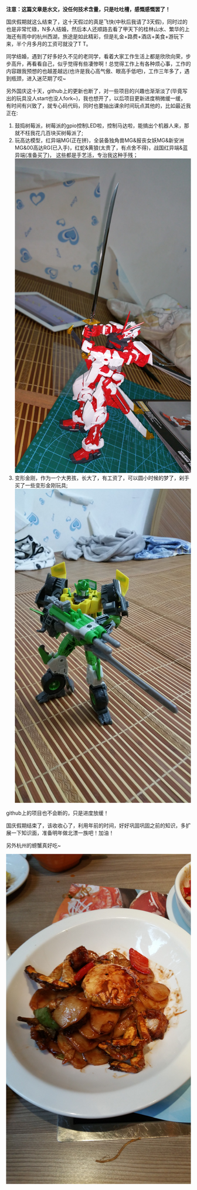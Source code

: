 <!--{layout:default title:国庆假期后的杂想}-->

**注意：这篇文章是水文，没任何技术含量，只是吐吐槽，感慨感慨罢了！**

国庆假期就这么结束了，这十天假过的真是飞快(中秋后我请了3天假)，同时过的也是非常忙碌，N多人结婚，然后本人还顺路去看了甲天下的桂林山水、繁华的上海还有雨中的杭州西湖，旅途是如此精彩，但是礼金+路费+酒店+美食+游玩下来，半个月多月的工资可就没了T T。

同学结婚，遇到了好多好久不见的老同学，看着大家工作生活上都是欣欣向荣，步步高升，再看看自己，似乎觉得有些凄惨啊！总觉得工作上有各种烦心事，工作的内容跟我预想的也越差越远(也许是我心高气傲、眼高手低吧)，工作三年多了，遇到瓶颈，进入迷茫期了哎~

另外国庆这十天，github上的更新也断了，对一些项目的兴趣也渐渐淡了(毕竟写出的玩具没人start也没人fork~)，我也想开了，以后项目更新进度稍微缓一缓，有时间有兴致了，就专心码代码，同时也要抽出课余时间玩点其他的，比如最近我正在:

1. 鼓捣树莓派，树莓派的gpio控制LED啦，控制马达啦，能搞出个机器人来，那就不枉我花几百块买树莓派了;
2. 玩高达模型，红异端MG(正在拼)，全装备独角兽MG&报丧女妖MG&新安洲MG&00高达RG(已入手)，红蛇&黄狼(太贵了，有点舍不得)，战国红异端&蓝异端(准备买了)， 这些都是手艺活，专治我这种手残；
![红异端](../../images/2015-10-08/gundam.jpg)
3. 变形金刚，作为一个大男孩，长大了，有工资了，可以圆小时候的梦了，剁手买了一些变形金刚玩具;
![双变战士·弹簧](../../images/2015-10-08/transformers.jpg)

github上的项目也不会断的，只是进度放缓！

国庆假期结束了，该收收心了，利用年前的时间，好好巩固巩固之前的知识，多扩展一下知识面，准备明年做北漂一族吧！加油！

另外杭州的螃蟹真好吃~

![杭州的螃蟹](../../images/2015-10-08/food.jpg)






